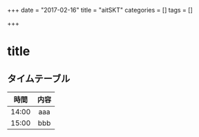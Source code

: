 +++
date = "2017-02-16"
title = "aitSKT"
categories = []
tags = []

+++

# title

## タイムテーブル
|時間|内容|
|:--:|:--:|
|14:00|aaa|
|15:00|bbb|
